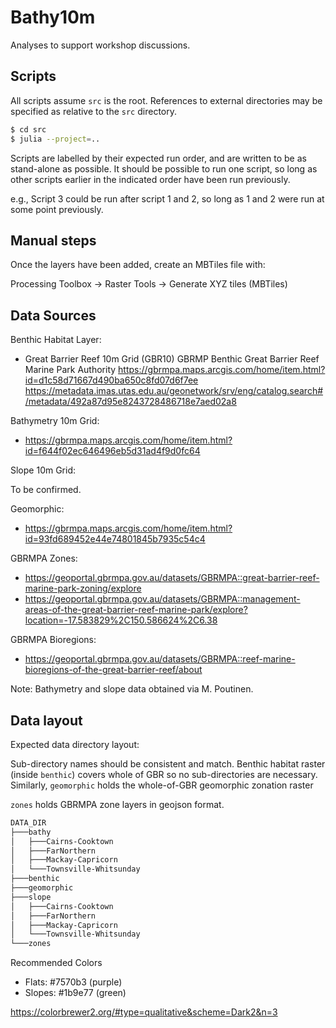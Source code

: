 # Bathy10m

Analyses to support workshop discussions.

## Scripts

All scripts assume `src` is the root. References to external directories may be specified
as relative to the `src` directory.

```bash
$ cd src
$ julia --project=..
```

Scripts are labelled by their expected run order, and are written to be as stand-alone as
possible. It should be possible to run one script, so long as other scripts earlier in the
indicated order have been run previously.

e.g., Script 3 could be run after script 1 and 2, so long as 1 and 2 were run at some point
previously.

## Manual steps

Once the layers have been added, create an MBTiles file with:

Processing Toolbox -> Raster Tools -> Generate XYZ tiles (MBTiles)

## Data Sources

Benthic Habitat Layer:
- Great Barrier Reef 10m Grid (GBR10) GBRMP Benthic
  Great Barrier Reef Marine Park Authority
  https://gbrmpa.maps.arcgis.com/home/item.html?id=d1c58d71667d490ba650c8fd07d6f7ee
  https://metadata.imas.utas.edu.au/geonetwork/srv/eng/catalog.search#/metadata/492a87d95e8243728486718e7aed02a8


Bathymetry 10m Grid:
- https://gbrmpa.maps.arcgis.com/home/item.html?id=f644f02ec646496eb5d31ad4f9d0fc64

Slope 10m Grid:

To be confirmed.

Geomorphic:
- https://gbrmpa.maps.arcgis.com/home/item.html?id=93fd689452e44e74801845b7935c54c4

GBRMPA Zones:
- https://geoportal.gbrmpa.gov.au/datasets/GBRMPA::great-barrier-reef-marine-park-zoning/explore
- https://geoportal.gbrmpa.gov.au/datasets/GBRMPA::management-areas-of-the-great-barrier-reef-marine-park/explore?location=-17.583829%2C150.586624%2C6.38


GBRMPA Bioregions:
- https://geoportal.gbrmpa.gov.au/datasets/GBRMPA::reef-marine-bioregions-of-the-great-barrier-reef/about

Note: Bathymetry and slope data obtained via M. Poutinen.

## Data layout

Expected data directory layout:

Sub-directory names should be consistent and match.
Benthic habitat raster (inside `benthic`) covers whole of GBR so no sub-directories are necessary.
Similarly, `geomorphic` holds the whole-of-GBR geomorphic zonation raster

`zones` holds GBRMPA zone layers in geojson format.

```bash
DATA_DIR
├───bathy
│   ├───Cairns-Cooktown
│   ├───FarNorthern
│   ├───Mackay-Capricorn
│   └───Townsville-Whitsunday
├───benthic
├───geomorphic
├───slope
│   ├───Cairns-Cooktown
│   ├───FarNorthern
│   ├───Mackay-Capricorn
│   └───Townsville-Whitsunday
└───zones
```

Recommended Colors

- Flats: #7570b3  (purple)
- Slopes: #1b9e77  (green)

https://colorbrewer2.org/#type=qualitative&scheme=Dark2&n=3
